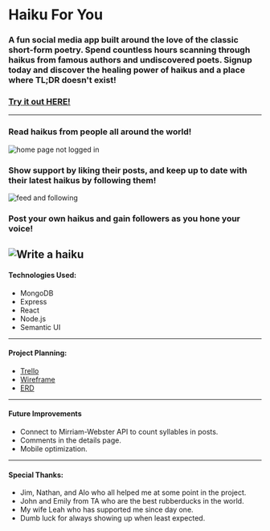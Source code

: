 # Haiku For You

### A fun social media app built around the love of the classic short-form poetry. Spend countless hours scanning through haikus from famous authors and undiscovered poets. Signup today and discover the healing power of haikus and a place where TL;DR doesn't exist!

### [Try it out HERE!](https://haikuforyou.herokuapp.com/)

---

### Read haikus from people all around the world!

![home page not logged in](https://i.imgur.com/2ILCi8H.png)

### Show support by liking their posts, and keep up to date with their latest haikus by following them!

![feed and following](https://i.imgur.com/FnJBOx6.png)

### Post your own haikus and gain followers as you hone your voice!

![Write a haiku](https://i.imgur.com/uWz6o8t.png)
---

#### Technologies Used:
- MongoDB
- Express
- React
- Node.js
- Semantic UI

---

#### Project Planning:
- [Trello](https://trello.com/b/euUPJJ2C/haiku-for-you)
- [Wireframe](https://whimsical.com/wireframe-FgwAddSUZWKSrybWKbcj1C)
- [ERD](https://whimsical.com/erd-cfxcWKxW4HvPzT6nBNoLN)

---

#### Future Improvements
- Connect to Mirriam-Webster API to count syllables in posts.
- Comments in the details page.
- Mobile optimization.

---

#### Special Thanks:
- Jim, Nathan, and Alo who all helped me at some point in the project.
- John and Emily from TA who are the best rubberducks in the world.
- My wife Leah who has supported me since day one.
- Dumb luck for always showing up when least expected.